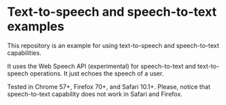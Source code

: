 # Text-to-speech and speech-to-text examples

This repository is an example for using text-to-speech and speech-to-text capabilities.

It uses the Web Speech API (experimental) for speech-to-text and text-to-speech operations. It just echoes the speech of a user.

Tested in Chrome 57+, Firefox 70+, and Safari 10.1+. Please, notice that speech-to-text capability does not work in Safari and Firefox.